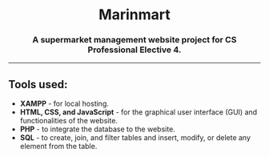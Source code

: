 <h1 align="center">Marinmart</h1>
<h3 align="center">A supermarket management website project for CS Professional Elective 4.</h3>
<hr>

<h2>Tools used:</h2>
<ul>
  <li><b>XAMPP</b> - for local hosting.</li>
  <li><b>HTML, CSS, and JavaScript</b> - for the graphical user interface (GUI) and functionalities of the website.</li>
  <li><b>PHP</b> - to integrate the database to the website.</li>
  <li><b>SQL</b> - to create, join, and filter tables and insert, modify, or delete any element from the table.</li>
</ul>

